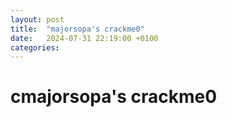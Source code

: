 ```yaml
---
layout: post
title:  "majorsopa's crackme0"
date:   2024-07-31 22:19:00 +0100
categories:
---
```


# cmajorsopa's crackme0

